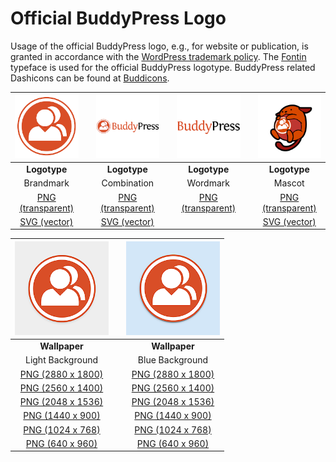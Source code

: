# Official BuddyPress Logo

Usage of the official BuddyPress logo, e.g., for website or publication, is granted in accordance with the [WordPress trademark policy](http://wordpressfoundation.org/trademark-policy/). The [Fontin](https://www.exljbris.com/fontin.html) typeface is used for the official BuddyPress logotype. BuddyPress related Dashicons 
can be found at [Buddicons](https://developer.wordpress.org/resource/dashicons/#icons-buddicons).

| ![Brandmark](assets/bp-brandmark-thumb.png) || ![Combination](assets/bp-combination-thumb.png) || ![Wordmark](assets/bp-wordmark-thumb.png) || ![Mascot](assets/bp-mascot-thumb.png) |
| :--: | :--: | :--: |  :---------------: |  :---------------: |  :---------------: | :---------------: |
| **Logotype** || **Logotype** || **Logotype** || **Logotype** |
| Brandmark | | Combination || Wordmark || Mascot |
| [PNG (transparent)](assets/bp-brandmark.png) || [PNG (transparent)](assets/bp-combination.png) || [PNG (transparent)](assets/bp-wordmark.png) || [PNG (transparent)](assets/bp-mascot.png) |
| [SVG (vector)](assets/bp-brandmark.svg) || [SVG (vector)](assets/bp-combination.svg) |||| [SVG (vector)](assets/bp-mascot.svg) |

| ![Light Background](assets/bp-light-hi-thumb.png) || ![Blue Background](assets/bp-blue-thumb.png) |
| :--: | :--: | :--: |
| **Wallpaper** || **Wallpaper** |
| Light Background || Blue Background |
| [PNG (2880 x 1800)](assets/bp-light-hi-2880x1800.png) || [PNG (2880 x 1800)](assets/bp-blue-2880x1800.png) |
| [PNG (2560 x 1400)](assets/bp-light-hi-2560x1440.png) || [PNG (2560 x 1400)](assets/bp-blue-2560x1440.png) |
| [PNG (2048 x 1536)](assets/bp-light-hi-2048x1536.png) || [PNG (2048 x 1536)](assets/bp-blue-2048x1536.png) |
| [PNG (1440 x 900)](assets/bp-light-hi-1440x900.png) || [PNG (1440 x 900)](assets/bp-blue-1440x900.png) |
| [PNG (1024 x 768)](assets/bp-light-hi-1024x768.png) || [PNG (1024 x 768)](assets/bp-blue-1024x768.png) |
| [PNG (640 x 960)](assets/bp-light-hi-640x960.png) || [PNG (640 x 960)](assets/bp-blue-640x960.png) |
